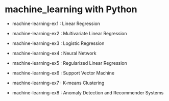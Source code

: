 # machine_learning with Python

- machine-learning-ex1 : Linear Regression

- machine-learning-ex2 : Multivariate Linear Regression

- machine-learning-ex3 : Logistic Regression

- machine-learning-ex4 : Neural Network

- machine-learning-ex5 : Regularized Linear Regression

- machine-learning-ex6 : Support Vector Machine

- machine-learning-ex7 : K-means Clustering

- machine-learning-ex8 : Anomaly Detection and Recommender Systems
